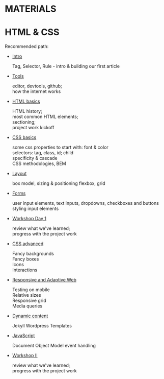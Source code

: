 # MATERIALS

# HTML & CSS

Recommended path:

- [Intro](./FRONTEND/Intro)

  Tag, Selector, Rule - intro & building our first article

- [Tools](./FRONTEND/Tools)

  editor, devtools, github;  
   how the internet works

- [HTML basics](./FRONTEND/HTML_Basics)

  HTML history;  
   most common HTML elements;  
   sectioning;  
   project work kickoff

- [CSS basics](./FRONTEND/CSS_basics)

  some css properties to start with: font & color  
  selectors: tag, class, id; child  
  specificity & cascade  
  CSS methodologies, BEM

- [Layout](./FRONTEND/Layout)

  box model, sizing & positioning
  flexbox, grid

- [Forms](./FRONTEND/Forms)

  user input elements, text inputs, dropdowns, checkboxes and buttons  
  styling input elements

- [Workshop Day 1](./FRONTEND/Project)

  review what we've learned;  
  progress with the project work

- [CSS advanced](./FRONTEND/CSS_advanced)

  Fancy backgrounds  
  Fancy boxes  
  Icons  
  Interactions

- [Responsive and Adaptive Web](./FRONTEND/Responsive)

  Testing on mobile  
  Relative sizes  
  Responsive grid  
  Media queries

- [Dynamic content](./FRONTEND/Dynamic)

  Jekyll
  Wordpress
  Templates

- [JavaScript](./FRONTEND/JavaScript)

  Document Object Model
  event handling

- [Workshop II](./FRONTEND/ProjectII)

  review what we've learned;  
  progress with the project work
